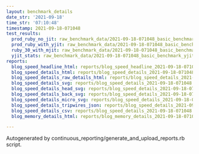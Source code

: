 ```yaml
---
layout: benchmark_details
date_str: '2021-09-18'
time_str: '07:10:48'
timestamp: 2021-09-18-071048
test_results:
  prod_ruby_no_jit: raw_benchmark_data/2021-09-18-071048_basic_benchmark_prod_ruby_no_jit.json
  prod_ruby_with_yjit: raw_benchmark_data/2021-09-18-071048_basic_benchmark_prod_ruby_with_yjit.json
  ruby_30_with_mjit: raw_benchmark_data/2021-09-18-071048_basic_benchmark_ruby_30_with_mjit.json
  yjit_stats: raw_benchmark_data/2021-09-18-071048_basic_benchmark_yjit_stats.json
reports:
  blog_speed_headline_html: reports/blog_speed_headline_2021-09-18-071048.html
  blog_speed_details_html: reports/blog_speed_details_2021-09-18-071048.html
  blog_speed_details_raw_details_html: reports/blog_speed_details_2021-09-18-071048.raw_details.html
  blog_speed_details_svg: reports/blog_speed_details_2021-09-18-071048.svg
  blog_speed_details_head_svg: reports/blog_speed_details_2021-09-18-071048.head.svg
  blog_speed_details_back_svg: reports/blog_speed_details_2021-09-18-071048.back.svg
  blog_speed_details_micro_svg: reports/blog_speed_details_2021-09-18-071048.micro.svg
  blog_speed_details_tripwires_json: reports/blog_speed_details_2021-09-18-071048.tripwires.json
  blog_speed_details_csv: reports/blog_speed_details_2021-09-18-071048.csv
  blog_memory_details_html: reports/blog_memory_details_2021-09-18-071048.html

---
```

Autogenerated by continuous_reporting/generate_and_upload_reports.rb script.
